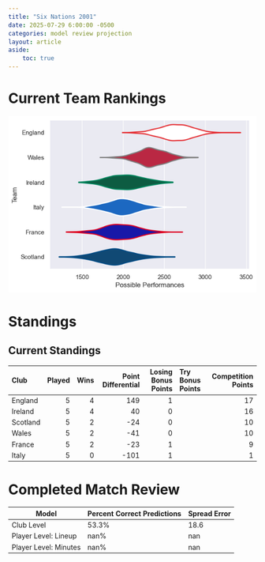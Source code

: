 ```yaml
---  
title: "Six Nations 2001"  
date: 2025-07-29 6:00:00 -0500  
categories: model review projection  
layout: article  
aside:  
    toc: true  
---
```

# Current Team Rankings


![Club Rankings](plots/rankings_Six_Nations_2001.png)
# Standings

## Current Standings


| Club     |   Played |   Wins |   Point Differential |   Losing Bonus Points | Try Bonus Points   |   Competition Points |
|:---------|---------:|-------:|---------------------:|----------------------:|:-------------------|---------------------:|
| England  |        5 |      4 |                  149 |                     1 |                    |                   17 |
| Ireland  |        5 |      4 |                   40 |                     0 |                    |                   16 |
| Scotland |        5 |      2 |                  -24 |                     0 |                    |                   10 |
| Wales    |        5 |      2 |                  -41 |                     0 |                    |                   10 |
| France   |        5 |      2 |                  -23 |                     1 |                    |                    9 |
| Italy    |        5 |      0 |                 -101 |                     1 |                    |                    1 |



# Completed Match Review


| Model | Percent Correct Predictions | Spread Error |
| ------ | ------ | ------ |
| Club Level | 53.3% | 18.6 |
| Player Level: Lineup | nan% | nan |
| Player Level: Minutes | nan% | nan |

